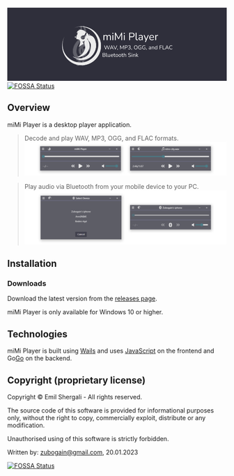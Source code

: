 ![miMi logo](./.github/miMi-logo.png)
[![FOSSA Status](https://app.fossa.com/api/projects/git%2Bgithub.com%2FZubogain%2FmiMi-Player.svg?type=shield)](https://app.fossa.com/projects/git%2Bgithub.com%2FZubogain%2FmiMi-Player?ref=badge_shield)

## Overview

miMi Player is a desktop player application.

> Decode and play WAV, MP3, OGG, and FLAC formats.
![Screenshot of miMi Player primary view](./.github/primary-view.png)

> Play audio via Bluetooth from your mobile device to your PC.
![Screenshot of miMi Player primary view](./.github/bluetooth-view.png)

## Installation

### Downloads

Download the latest version from the [releases page](https://github.com/Zubogain/miMi-player/releases).

miMi Player is only available for Windows 10 or higher.

## Technologies

miMi Player is built using [Wails](https://wails.app/) and uses [JavaScript](https://wikipedia.org/wiki/JavaScript) on the frontend and Go[Go](https://go.dev/) on the backend.

## Copyright (proprietary license)

Copyright © Emil Shergali - All rights reserved.

The source code of this software is provided for informational purposes only, without the right to copy, commercially exploit, distribute or any modification.

Unauthorised using of this software is strictly forbidden.

Written by: <zubogain@gmail.com>, 20.01.2023

[![FOSSA Status](https://app.fossa.com/api/projects/git%2Bgithub.com%2FZubogain%2FmiMi-Player.svg?type=large)](https://app.fossa.com/projects/git%2Bgithub.com%2FZubogain%2FmiMi-Player?ref=badge_large)